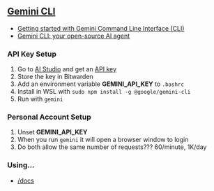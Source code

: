 ## [Gemini CLI](https://github.com/google-gemini/gemini-cli)
- [Getting started with Gemini Command Line Interface (CLI)](https://www.marktechpost.com/2025/06/28/getting-started-with-gemini-command-line-interface-cli/)
- [Gemini CLI: your open-source AI agent](https://blog.google/technology/developers/introducing-gemini-cli-open-source-ai-agent/)

### API Key Setup
1. Go to [AI Studio](https://aistudio.google.com/) and get an [API key](https://aistudio.google.com/apikey)
1. Store the key in Bitwarden
1. Add an environment variable **GEMINI_API_KEY** to `.bashrc`
1. Install in WSL with `sudo npm install -g @google/gemini-cli`
1. Run with `gemini`

### Personal Account Setup
1. Unset **GEMINI_API_KEY**
1. When you run `gemini` it will open a browser window to login
1. Do both allow the same number of requests??? 60/minute, 1K/day

### Using...
- [/docs](https://github.com/google-gemini/gemini-cli/blob/main/docs/index.md)



